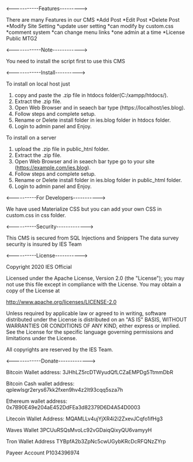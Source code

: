 <-----------Features--------->

There are many Features in our CMS
*Add Post
*Edit Post
*Delete Post
*Modify Site Setting
*update user setting
*can modify by custom.css
*comment system
*can change menu links
*one admin at a time
*License Public MTG2

<------------Note------------>

You need to install the script first to use this CMS

<------------Install---------->

To install on local host just
1. copy and paste the .zip file in htdocs folder(C:/xampp/htdocs/).
2. Extract the .zip file.
3. Open Web Browser and in seaech bar type (https://localhost/ies.blog).
4. Follow steps and complete setup.
5. Rename or Delete install folder in ies.blog folder in htdocs folder.
5. Login to admin panel and Enjoy.

To install on a server
1. upload the .zip file in public_htnl folder.
2. Extract the .zip file.
3. Open Web Browser and in seaech bar type go to your site (https://example.com/ies.blog).
4. Follow steps and complete setup.
5. Rename or Delete install folder in ies.blog folder in public_html folder.
5. Login to admin panel and Enjoy.

<----------For Developers----------->

We have used Materialize CSS but you can add your own CSS in custom.css in css folder.

<----------Security------------->

This CMS is secured from SQL Injections and Snippers The data survey security is insured by IES Team

<----------License----------->

Copyright 2020 IES Official

Licensed under the Apache License, Version 2.0 (the "License"); you may not use this file except in compliance with the License. You may obtain a copy of the License at 

http://www.apache.org/licenses/LICENSE-2.0 

Unless required by applicable law or agreed to in writing, software distributed under the License is distributed on an "AS IS" BASIS, WITHOUT WARRANTIES OR CONDITIONS OF ANY KIND, either express or implied. See the License for the specific language governing permissions and limitations under the License.

All copyrights are reserved by the IES Team.

<------------Donate------------->

Bitcoin Wallet address: 
3JHhLZ5rcDTWyudQfLCZaEMPDg5TtmmDbR

Bitcoin Cash wallet address:
qplewlsgr2erys67kk2fxen9hv4z2lt93cqq5sza7h

Ethereum wallet address:
0x7B90E49e204aE452DdFEa3d82379D6D4A54D0003

Litecoin Wallet Address:
MQAMLLv4ujYjXR4i2i2ZxevJCqfo1ifHg3

Waves Wallet
3PCUuRSQsMvoLc92vGDaiqQixyQU6vamyyH

Tron Wallet Address
TYBpfA2b3ZpNc5cwUGybKRcDcRFQNzZYrp

Payeer Account
P1034396974
